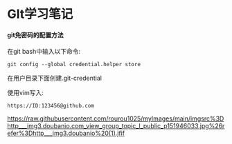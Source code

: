 # GIt学习笔记

#### git免密码的配置方法

在git bash中输入以下命令:

```
git config --global credential.helper store
```

在用户目录下面创建.git-credential

使用vim写入:

```
https://ID:123456@github.com
```



https://raw.githubusercontent.com/rourou1025/myImages/main/imgsrc%3Dhttp___img3.doubanio.com_view_group_topic_l_public_p151946033.jpg%26refer%3Dhttp___img3.doubanio%20(1).jfif

